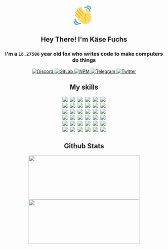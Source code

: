 <div><p align=center><img src=./resources/images/wave.gif width=64px height=64px></p><h2 align=center>Hey There! I'm Käse Fuchs</h2><h3 align=center>I'm a <code>18.27506</code> year old fox who writes code to make computers do things</h3><p align=center><a href=https://discord.com/users/507526681125322772><img alt=Discord src="https://img.shields.io/badge/Discord-5865F2?logo=discord&logoColor=white&style=flat-square#a93dc30bb56cff42d249084568a1c432"> </a><a href=https://gitlab.com/kasefuchs><img alt=GitLab src="https://img.shields.io/badge/GitLab-330F63?logo=gitlab&logoColor=white&style=flat-square#a93dc30bb56cff42d249084568a1c432"> </a><a href=https://npmjs.com/~kasefuchs><img alt=NPM src="https://img.shields.io/badge/NPM-CB3837?logo=npm&logoColor=white&style=flat-square#a93dc30bb56cff42d249084568a1c432"> </a><a href=https://t.me/kasefuchs><img alt=Telegram src="https://img.shields.io/badge/Telegram-2CA5E0?logo=telegram&logoColor=white&style=flat-square#a93dc30bb56cff42d249084568a1c432"> </a><a href=https://twitter.com/kasefuchs><img alt=Twitter src="https://img.shields.io/badge/Twitter-1DA1F2?logo=twitter&logoColor=white&style=flat-square#a93dc30bb56cff42d249084568a1c432"></a></p><h2 align=center>My skills</h2><p align=center><a href=https://aws.amazon.com/ ><picture><source srcset="https://skillicons.dev/icons?i=aws&theme=dark#a93dc30bb56cff42d249084568a1c432" media="(prefers-color-scheme: dark)"><source srcset="https://skillicons.dev/icons?i=aws&theme=light#a93dc30bb56cff42d249084568a1c432" media="(prefers-color-scheme: light), (prefers-color-scheme: no-preference)"><img src="https://skillicons.dev/icons?i=aws&theme=light#a93dc30bb56cff42d249084568a1c432"></picture></a>&nbsp;&nbsp;<a href=https://en.wikipedia.org/wiki/Bash_(Unix_shell)><picture><source srcset="https://skillicons.dev/icons?i=bash&theme=dark#a93dc30bb56cff42d249084568a1c432" media="(prefers-color-scheme: dark)"><source srcset="https://skillicons.dev/icons?i=bash&theme=light#a93dc30bb56cff42d249084568a1c432" media="(prefers-color-scheme: light), (prefers-color-scheme: no-preference)"><img src="https://skillicons.dev/icons?i=bash&theme=light#a93dc30bb56cff42d249084568a1c432"></picture></a>&nbsp;&nbsp;<a href=https://discord.com/developers/docs><picture><source srcset="https://skillicons.dev/icons?i=bots&theme=dark#a93dc30bb56cff42d249084568a1c432" media="(prefers-color-scheme: dark)"><source srcset="https://skillicons.dev/icons?i=bots&theme=light#a93dc30bb56cff42d249084568a1c432" media="(prefers-color-scheme: light), (prefers-color-scheme: no-preference)"><img src="https://skillicons.dev/icons?i=bots&theme=light#a93dc30bb56cff42d249084568a1c432"></picture></a>&nbsp;&nbsp;<a href=https://www.cloudflare.com/ ><picture><source srcset="https://skillicons.dev/icons?i=cloudflare&theme=dark#a93dc30bb56cff42d249084568a1c432" media="(prefers-color-scheme: dark)"><source srcset="https://skillicons.dev/icons?i=cloudflare&theme=light#a93dc30bb56cff42d249084568a1c432" media="(prefers-color-scheme: light), (prefers-color-scheme: no-preference)"><img src="https://skillicons.dev/icons?i=cloudflare&theme=light#a93dc30bb56cff42d249084568a1c432"></picture></a>&nbsp;&nbsp;<a href=https://en.wikipedia.org/wiki/CSS><picture><source srcset="https://skillicons.dev/icons?i=css&theme=dark#a93dc30bb56cff42d249084568a1c432" media="(prefers-color-scheme: dark)"><source srcset="https://skillicons.dev/icons?i=css&theme=light#a93dc30bb56cff42d249084568a1c432" media="(prefers-color-scheme: light), (prefers-color-scheme: no-preference)"><img src="https://skillicons.dev/icons?i=css&theme=light#a93dc30bb56cff42d249084568a1c432"></picture></a>&nbsp;&nbsp;<a href=https://www.docker.com/ ><picture><source srcset="https://skillicons.dev/icons?i=docker&theme=dark#a93dc30bb56cff42d249084568a1c432" media="(prefers-color-scheme: dark)"><source srcset="https://skillicons.dev/icons?i=docker&theme=light#a93dc30bb56cff42d249084568a1c432" media="(prefers-color-scheme: light), (prefers-color-scheme: no-preference)"><img src="https://skillicons.dev/icons?i=docker&theme=light#a93dc30bb56cff42d249084568a1c432"></picture></a><br><a href=https://www.electronjs.org/ ><picture><source srcset="https://skillicons.dev/icons?i=electron&theme=dark#a93dc30bb56cff42d249084568a1c432" media="(prefers-color-scheme: dark)"><source srcset="https://skillicons.dev/icons?i=electron&theme=light#a93dc30bb56cff42d249084568a1c432" media="(prefers-color-scheme: light), (prefers-color-scheme: no-preference)"><img src="https://skillicons.dev/icons?i=electron&theme=light#a93dc30bb56cff42d249084568a1c432"></picture></a>&nbsp;&nbsp;<a href=https://expressjs.com/ ><picture><source srcset="https://skillicons.dev/icons?i=express&theme=dark#a93dc30bb56cff42d249084568a1c432" media="(prefers-color-scheme: dark)"><source srcset="https://skillicons.dev/icons?i=express&theme=light#a93dc30bb56cff42d249084568a1c432" media="(prefers-color-scheme: light), (prefers-color-scheme: no-preference)"><img src="https://skillicons.dev/icons?i=express&theme=light#a93dc30bb56cff42d249084568a1c432"></picture></a>&nbsp;&nbsp;<a href=https://www.figma.com/ ><picture><source srcset="https://skillicons.dev/icons?i=figma&theme=dark#a93dc30bb56cff42d249084568a1c432" media="(prefers-color-scheme: dark)"><source srcset="https://skillicons.dev/icons?i=figma&theme=light#a93dc30bb56cff42d249084568a1c432" media="(prefers-color-scheme: light), (prefers-color-scheme: no-preference)"><img src="https://skillicons.dev/icons?i=figma&theme=light#a93dc30bb56cff42d249084568a1c432"></picture></a>&nbsp;&nbsp;<a href=https://firebase.google.com/ ><picture><source srcset="https://skillicons.dev/icons?i=firebase&theme=dark#a93dc30bb56cff42d249084568a1c432" media="(prefers-color-scheme: dark)"><source srcset="https://skillicons.dev/icons?i=firebase&theme=light#a93dc30bb56cff42d249084568a1c432" media="(prefers-color-scheme: light), (prefers-color-scheme: no-preference)"><img src="https://skillicons.dev/icons?i=firebase&theme=light#a93dc30bb56cff42d249084568a1c432"></picture></a>&nbsp;&nbsp;<a href=https://flask.palletsprojects.com/ ><picture><source srcset="https://skillicons.dev/icons?i=flask&theme=dark#a93dc30bb56cff42d249084568a1c432" media="(prefers-color-scheme: dark)"><source srcset="https://skillicons.dev/icons?i=flask&theme=light#a93dc30bb56cff42d249084568a1c432" media="(prefers-color-scheme: light), (prefers-color-scheme: no-preference)"><img src="https://skillicons.dev/icons?i=flask&theme=light#a93dc30bb56cff42d249084568a1c432"></picture></a>&nbsp;&nbsp;<a href=https://cloud.google.com/ ><picture><source srcset="https://skillicons.dev/icons?i=gcp&theme=dark#a93dc30bb56cff42d249084568a1c432" media="(prefers-color-scheme: dark)"><source srcset="https://skillicons.dev/icons?i=gcp&theme=light#a93dc30bb56cff42d249084568a1c432" media="(prefers-color-scheme: light), (prefers-color-scheme: no-preference)"><img src="https://skillicons.dev/icons?i=gcp&theme=light#a93dc30bb56cff42d249084568a1c432"></picture></a><br><a href=https://git-scm.com/ ><picture><source srcset="https://skillicons.dev/icons?i=git&theme=dark#a93dc30bb56cff42d249084568a1c432" media="(prefers-color-scheme: dark)"><source srcset="https://skillicons.dev/icons?i=git&theme=light#a93dc30bb56cff42d249084568a1c432" media="(prefers-color-scheme: light), (prefers-color-scheme: no-preference)"><img src="https://skillicons.dev/icons?i=git&theme=light#a93dc30bb56cff42d249084568a1c432"></picture></a>&nbsp;&nbsp;<a href=https://github.com/ ><picture><source srcset="https://skillicons.dev/icons?i=github&theme=dark#a93dc30bb56cff42d249084568a1c432" media="(prefers-color-scheme: dark)"><source srcset="https://skillicons.dev/icons?i=github&theme=light#a93dc30bb56cff42d249084568a1c432" media="(prefers-color-scheme: light), (prefers-color-scheme: no-preference)"><img src="https://skillicons.dev/icons?i=github&theme=light#a93dc30bb56cff42d249084568a1c432"></picture></a>&nbsp;&nbsp;<a href=https://gitlab.com/ ><picture><source srcset="https://skillicons.dev/icons?i=gitlab&theme=dark#a93dc30bb56cff42d249084568a1c432" media="(prefers-color-scheme: dark)"><source srcset="https://skillicons.dev/icons?i=gitlab&theme=light#a93dc30bb56cff42d249084568a1c432" media="(prefers-color-scheme: light), (prefers-color-scheme: no-preference)"><img src="https://skillicons.dev/icons?i=gitlab&theme=light#a93dc30bb56cff42d249084568a1c432"></picture></a>&nbsp;&nbsp;<a href=https://www.heroku.com/ ><picture><source srcset="https://skillicons.dev/icons?i=heroku&theme=dark#a93dc30bb56cff42d249084568a1c432" media="(prefers-color-scheme: dark)"><source srcset="https://skillicons.dev/icons?i=heroku&theme=light#a93dc30bb56cff42d249084568a1c432" media="(prefers-color-scheme: light), (prefers-color-scheme: no-preference)"><img src="https://skillicons.dev/icons?i=heroku&theme=light#a93dc30bb56cff42d249084568a1c432"></picture></a>&nbsp;&nbsp;<a href=https://en.wikipedia.org/wiki/HTML><picture><source srcset="https://skillicons.dev/icons?i=html&theme=dark#a93dc30bb56cff42d249084568a1c432" media="(prefers-color-scheme: dark)"><source srcset="https://skillicons.dev/icons?i=html&theme=light#a93dc30bb56cff42d249084568a1c432" media="(prefers-color-scheme: light), (prefers-color-scheme: no-preference)"><img src="https://skillicons.dev/icons?i=html&theme=light#a93dc30bb56cff42d249084568a1c432"></picture></a>&nbsp;&nbsp;<a href=https://en.wikipedia.org/wiki/JavaScript><picture><source srcset="https://skillicons.dev/icons?i=js&theme=dark#a93dc30bb56cff42d249084568a1c432" media="(prefers-color-scheme: dark)"><source srcset="https://skillicons.dev/icons?i=js&theme=light#a93dc30bb56cff42d249084568a1c432" media="(prefers-color-scheme: light), (prefers-color-scheme: no-preference)"><img src="https://skillicons.dev/icons?i=js&theme=light#a93dc30bb56cff42d249084568a1c432"></picture></a><br><a href=https://en.wikipedia.org/wiki/Linux><picture><source srcset="https://skillicons.dev/icons?i=linux&theme=dark#a93dc30bb56cff42d249084568a1c432" media="(prefers-color-scheme: dark)"><source srcset="https://skillicons.dev/icons?i=linux&theme=light#a93dc30bb56cff42d249084568a1c432" media="(prefers-color-scheme: light), (prefers-color-scheme: no-preference)"><img src="https://skillicons.dev/icons?i=linux&theme=light#a93dc30bb56cff42d249084568a1c432"></picture></a>&nbsp;&nbsp;<a href=https://mui.com/ ><picture><source srcset="https://skillicons.dev/icons?i=materialui&theme=dark#a93dc30bb56cff42d249084568a1c432" media="(prefers-color-scheme: dark)"><source srcset="https://skillicons.dev/icons?i=materialui&theme=light#a93dc30bb56cff42d249084568a1c432" media="(prefers-color-scheme: light), (prefers-color-scheme: no-preference)"><img src="https://skillicons.dev/icons?i=materialui&theme=light#a93dc30bb56cff42d249084568a1c432"></picture></a>&nbsp;&nbsp;<a href=https://en.wikipedia.org/wiki/Markdown><picture><source srcset="https://skillicons.dev/icons?i=md&theme=dark#a93dc30bb56cff42d249084568a1c432" media="(prefers-color-scheme: dark)"><source srcset="https://skillicons.dev/icons?i=md&theme=light#a93dc30bb56cff42d249084568a1c432" media="(prefers-color-scheme: light), (prefers-color-scheme: no-preference)"><img src="https://skillicons.dev/icons?i=md&theme=light#a93dc30bb56cff42d249084568a1c432"></picture></a>&nbsp;&nbsp;<a href=https://www.mongodb.com/ ><picture><source srcset="https://skillicons.dev/icons?i=mongodb&theme=dark#a93dc30bb56cff42d249084568a1c432" media="(prefers-color-scheme: dark)"><source srcset="https://skillicons.dev/icons?i=mongodb&theme=light#a93dc30bb56cff42d249084568a1c432" media="(prefers-color-scheme: light), (prefers-color-scheme: no-preference)"><img src="https://skillicons.dev/icons?i=mongodb&theme=light#a93dc30bb56cff42d249084568a1c432"></picture></a>&nbsp;&nbsp;<a href=https://www.mysql.com/ ><picture><source srcset="https://skillicons.dev/icons?i=mysql&theme=dark#a93dc30bb56cff42d249084568a1c432" media="(prefers-color-scheme: dark)"><source srcset="https://skillicons.dev/icons?i=mysql&theme=light#a93dc30bb56cff42d249084568a1c432" media="(prefers-color-scheme: light), (prefers-color-scheme: no-preference)"><img src="https://skillicons.dev/icons?i=mysql&theme=light#a93dc30bb56cff42d249084568a1c432"></picture></a>&nbsp;&nbsp;<a href=https://nextjs.org/ ><picture><source srcset="https://skillicons.dev/icons?i=nextjs&theme=dark#a93dc30bb56cff42d249084568a1c432" media="(prefers-color-scheme: dark)"><source srcset="https://skillicons.dev/icons?i=nextjs&theme=light#a93dc30bb56cff42d249084568a1c432" media="(prefers-color-scheme: light), (prefers-color-scheme: no-preference)"><img src="https://skillicons.dev/icons?i=nextjs&theme=light#a93dc30bb56cff42d249084568a1c432"></picture></a><br><a href=https://nodejs.org/en/ ><picture><source srcset="https://skillicons.dev/icons?i=nodejs&theme=dark#a93dc30bb56cff42d249084568a1c432" media="(prefers-color-scheme: dark)"><source srcset="https://skillicons.dev/icons?i=nodejs&theme=light#a93dc30bb56cff42d249084568a1c432" media="(prefers-color-scheme: light), (prefers-color-scheme: no-preference)"><img src="https://skillicons.dev/icons?i=nodejs&theme=light#a93dc30bb56cff42d249084568a1c432"></picture></a>&nbsp;&nbsp;<a href=https://www.postgresql.org/ ><picture><source srcset="https://skillicons.dev/icons?i=postgres&theme=dark#a93dc30bb56cff42d249084568a1c432" media="(prefers-color-scheme: dark)"><source srcset="https://skillicons.dev/icons?i=postgres&theme=light#a93dc30bb56cff42d249084568a1c432" media="(prefers-color-scheme: light), (prefers-color-scheme: no-preference)"><img src="https://skillicons.dev/icons?i=postgres&theme=light#a93dc30bb56cff42d249084568a1c432"></picture></a>&nbsp;&nbsp;<a href=https://learn.microsoft.com/en-us/powershell/ ><picture><source srcset="https://skillicons.dev/icons?i=powershell&theme=dark#a93dc30bb56cff42d249084568a1c432" media="(prefers-color-scheme: dark)"><source srcset="https://skillicons.dev/icons?i=powershell&theme=light#a93dc30bb56cff42d249084568a1c432" media="(prefers-color-scheme: light), (prefers-color-scheme: no-preference)"><img src="https://skillicons.dev/icons?i=powershell&theme=light#a93dc30bb56cff42d249084568a1c432"></picture></a>&nbsp;&nbsp;<a href=https://www.python.org/ ><picture><source srcset="https://skillicons.dev/icons?i=py&theme=dark#a93dc30bb56cff42d249084568a1c432" media="(prefers-color-scheme: dark)"><source srcset="https://skillicons.dev/icons?i=py&theme=light#a93dc30bb56cff42d249084568a1c432" media="(prefers-color-scheme: light), (prefers-color-scheme: no-preference)"><img src="https://skillicons.dev/icons?i=py&theme=light#a93dc30bb56cff42d249084568a1c432"></picture></a>&nbsp;&nbsp;<a href=https://www.raspberrypi.org/ ><picture><source srcset="https://skillicons.dev/icons?i=raspberrypi&theme=dark#a93dc30bb56cff42d249084568a1c432" media="(prefers-color-scheme: dark)"><source srcset="https://skillicons.dev/icons?i=raspberrypi&theme=light#a93dc30bb56cff42d249084568a1c432" media="(prefers-color-scheme: light), (prefers-color-scheme: no-preference)"><img src="https://skillicons.dev/icons?i=raspberrypi&theme=light#a93dc30bb56cff42d249084568a1c432"></picture></a>&nbsp;&nbsp;<a href=https://reactjs.org/ ><picture><source srcset="https://skillicons.dev/icons?i=react&theme=dark#a93dc30bb56cff42d249084568a1c432" media="(prefers-color-scheme: dark)"><source srcset="https://skillicons.dev/icons?i=react&theme=light#a93dc30bb56cff42d249084568a1c432" media="(prefers-color-scheme: light), (prefers-color-scheme: no-preference)"><img src="https://skillicons.dev/icons?i=react&theme=light#a93dc30bb56cff42d249084568a1c432"></picture></a><br><a href=https://redux.js.org/ ><picture><source srcset="https://skillicons.dev/icons?i=redux&theme=dark#a93dc30bb56cff42d249084568a1c432" media="(prefers-color-scheme: dark)"><source srcset="https://skillicons.dev/icons?i=redux&theme=light#a93dc30bb56cff42d249084568a1c432" media="(prefers-color-scheme: light), (prefers-color-scheme: no-preference)"><img src="https://skillicons.dev/icons?i=redux&theme=light#a93dc30bb56cff42d249084568a1c432"></picture></a>&nbsp;&nbsp;<a href=https://en.wikipedia.org/wiki/Regular_expression><picture><source srcset="https://skillicons.dev/icons?i=regex&theme=dark#a93dc30bb56cff42d249084568a1c432" media="(prefers-color-scheme: dark)"><source srcset="https://skillicons.dev/icons?i=regex&theme=light#a93dc30bb56cff42d249084568a1c432" media="(prefers-color-scheme: light), (prefers-color-scheme: no-preference)"><img src="https://skillicons.dev/icons?i=regex&theme=light#a93dc30bb56cff42d249084568a1c432"></picture></a>&nbsp;&nbsp;<a href=https://en.wikipedia.org/wiki/Sass_(stylesheet_language)><picture><source srcset="https://skillicons.dev/icons?i=sass&theme=dark#a93dc30bb56cff42d249084568a1c432" media="(prefers-color-scheme: dark)"><source srcset="https://skillicons.dev/icons?i=sass&theme=light#a93dc30bb56cff42d249084568a1c432" media="(prefers-color-scheme: light), (prefers-color-scheme: no-preference)"><img src="https://skillicons.dev/icons?i=sass&theme=light#a93dc30bb56cff42d249084568a1c432"></picture></a>&nbsp;&nbsp;<a href=https://www.typescriptlang.org/ ><picture><source srcset="https://skillicons.dev/icons?i=ts&theme=dark#a93dc30bb56cff42d249084568a1c432" media="(prefers-color-scheme: dark)"><source srcset="https://skillicons.dev/icons?i=ts&theme=light#a93dc30bb56cff42d249084568a1c432" media="(prefers-color-scheme: light), (prefers-color-scheme: no-preference)"><img src="https://skillicons.dev/icons?i=ts&theme=light#a93dc30bb56cff42d249084568a1c432"></picture></a>&nbsp;&nbsp;<a href=https://unity.com/ ><picture><source srcset="https://skillicons.dev/icons?i=unity&theme=dark#a93dc30bb56cff42d249084568a1c432" media="(prefers-color-scheme: dark)"><source srcset="https://skillicons.dev/icons?i=unity&theme=light#a93dc30bb56cff42d249084568a1c432" media="(prefers-color-scheme: light), (prefers-color-scheme: no-preference)"><img src="https://skillicons.dev/icons?i=unity&theme=light#a93dc30bb56cff42d249084568a1c432"></picture></a>&nbsp;&nbsp;<a href=https://workers.cloudflare.com/ ><picture><source srcset="https://skillicons.dev/icons?i=workers&theme=dark#a93dc30bb56cff42d249084568a1c432" media="(prefers-color-scheme: dark)"><source srcset="https://skillicons.dev/icons?i=workers&theme=light#a93dc30bb56cff42d249084568a1c432" media="(prefers-color-scheme: light), (prefers-color-scheme: no-preference)"><img src="https://skillicons.dev/icons?i=workers&theme=light#a93dc30bb56cff42d249084568a1c432"></picture></a><br></p><h2 align=center>Github Stats</h2><p align=center><picture><source srcset="https://github-readme-stats-kasefuchs.vercel.app/api/?count_private=true&hide_border=true&hide_rank=true&line_height=20&hide_title=true&username=Kasefuchs&theme=dark#a93dc30bb56cff42d249084568a1c432" media="(prefers-color-scheme: dark)"><source srcset="https://github-readme-stats-kasefuchs.vercel.app/api/?count_private=true&hide_border=true&hide_rank=true&line_height=20&hide_title=true&username=Kasefuchs&theme=light#a93dc30bb56cff42d249084568a1c432" media="(prefers-color-scheme: light), (prefers-color-scheme: no-preference)"><img align=middle width=350 height=140 src="https://github-readme-stats-kasefuchs.vercel.app/api/?count_private=true&hide_border=true&hide_rank=true&line_height=20&hide_title=true&username=Kasefuchs&theme=light#a93dc30bb56cff42d249084568a1c432"></picture><picture><source srcset="https://github-readme-stats-kasefuchs.vercel.app/api/top-langs/?count_private=true&hide_border=true&layout=compact&username=Kasefuchs&theme=dark#a93dc30bb56cff42d249084568a1c432" media="(prefers-color-scheme: dark)"><source srcset="https://github-readme-stats-kasefuchs.vercel.app/api/top-langs/?count_private=true&hide_border=true&layout=compact&username=Kasefuchs&theme=light#a93dc30bb56cff42d249084568a1c432" media="(prefers-color-scheme: light), (prefers-color-scheme: no-preference)"><img align=middle width=350 height=140 src="https://github-readme-stats-kasefuchs.vercel.app/api/top-langs/?count_private=true&hide_border=true&layout=compact&username=Kasefuchs&theme=light#a93dc30bb56cff42d249084568a1c432"></picture></p><img src="https://hit.yhype.me/github/profile?user_id=64592097#a93dc30bb56cff42d249084568a1c432" alt=""></div>